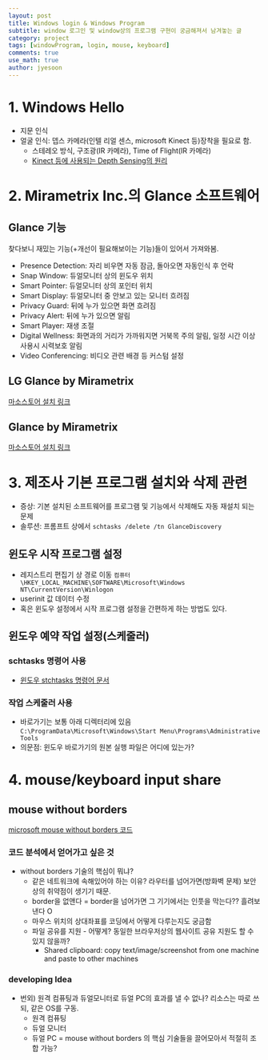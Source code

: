 ```yaml
---
layout: post
title: Windows login & Windows Program
subtitle: window 로그인 및 window상의 프로그램 구현이 궁금해져서 남겨놓는 글
category: project
tags: [windowProgram, login, mouse, keyboard]
comments: true
use_math: true
author: jyesoon
---
```


# 1. Windows Hello
- 지문 인식
- 얼굴 인식: 뎁스 카메라(인텔 리얼 센스, microsoft Kinect 등)장착을 필요로 함.
  - 스테레오 방식, 구조광(IR 카메라), Time of Flight(IR 카메라)
  - [Kinect 등에 사용되는 Depth Sensing의 원리](https://talkingaboutme.tistory.com/entry/Kinect-%EC%9B%90%EB%A6%AC-Kinect%EC%9D%98-Depth-Sensing)  


# 2. Mirametrix Inc.의 Glance 소프트웨어
## Glance 기능
찾다보니 재밌는 기능(+개선이 필요해보이는 기능)들이 있어서 가져와봄.
- Presence Detection: 자리 비우면 자동 잠금, 돌아오면 자동인식 후 언락
- Snap Window: 듀얼모니터 상의 윈도우 위치
- Smart Pointer: 듀얼모니터 상의 포인터 위치
- Smart Display: 듀얼모니터 중 안보고 있는 모니터 흐려짐
- Privacy Guard: 뒤에 누가 있으면 화면 흐려짐
- Privacy Alert: 뒤에 누가 있으면 알림
- Smart Player: 재생 조절
- Digital Wellness: 화면과의 거리가 가까워지면 거북목 주의 알림, 일정 시간 이상 사용시 시력보호 알림
- Video Conferencing: 비디오 관련 배경 등 커스텀 설정  
## LG Glance by Mirametrix
[마소스토어 설치 링크](https://apps.microsoft.com/store/detail/lg-glance-by-mirametrix%C2%AE/9P3NT8C906F7?hl=en-us&gl=us>)  
## Glance by Mirametrix
[마소스토어 설치 링크](https://apps.microsoft.com/detail/9MTVPHTPWQXG?hl=en-us&gl=US)  


# 3. 제조사 기본 프로그램 설치와 삭제 관련
- 증상: 기본 설치된 소프트웨어를 프로그램 및 기능에서 삭제해도 자동 재설치 되는 문제
- 솔루션: 프롬프트 상에서
`schtasks /delete /tn GlanceDiscovery`  
## 윈도우 시작 프로그램 설정
- 레지스트리 편집기 상 경로 이동
`컴퓨터\HKEY_LOCAL_MACHINE\SOFTWARE\Microsoft\Windows NT\CurrentVersion\Winlogon`
- userinit 값 데이터 수정
- 혹은 윈도우 설정에서 시작 프로그램 설정을 간편하게 하는 방법도 있다.  
## 윈도우 예약 작업 설정(스케줄러)
### schtasks 명령어 사용
- [윈도우 stchtasks 명령어 문서](https://learn.microsoft.com/ko-kr/windows-server/administration/windows-commands/schtasks)  
### 작업 스케줄러 사용
- 바로가기는 보통 아래 디렉터리에 있음
`C:\ProgramData\Microsoft\Windows\Start Menu\Programs\Administrative Tools`
- 의문점: 윈도우 바로가기의 원본 실행 파일은 어디에 있는가?  


# 4. mouse/keyboard input share
## mouse without borders
[microsoft mouse without borders 코드](https://github.com/microsoft/PowerToys/tree/main/src/modules/MouseWithoutBorders/App)  
### 코드 분석에서 얻어가고 싶은 것
- without borders 기술의 핵심이 뭐냐?
  - 같은 네트워크에 속해있어야 하는 이유? 라우터를 넘어가면(방화벽 문제) 보안상의 취약점이 생기기 때문.
  - border을 없앤다 = border을 넘어가면 그 기기에서는 인풋을 막는다?? 흘려보낸다 O
  - 마우스 위치의 상대좌표를 코딩에서 어떻게 다루는지도 궁금함  
  - 파일 공유를 지원 - 어떻게? 동일한 브라우저상의 웹사이트 공유 지원도 할 수 있지 않을까?
    - Shared clipboard: copy text/image/screenshot from one machine and paste to other machines
  
### developing Idea
- 번외) 원격 컴퓨팅과 듀얼모니터로 듀얼 PC의 효과를 낼 수 없나? 리소스는 따로 쓰되, 같은 OS를 구동.
  - 원격 컴퓨팅
  - 듀얼 모니터
  - 듀얼 PC = mouse without borders
  의 핵심 기술들을 끌어모아서 적절히 조합 가능?